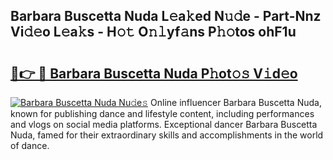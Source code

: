 ## Barbara Buscetta Nuda L𝚎a𝚔ed N𝚞𝚍e - Part-Nnz Vi𝚍𝚎o L𝚎a𝚔s - H𝚘𝚝 O𝚗𝚕yf𝚊ns P𝚑𝚘tos ohF1u

# <h2><a href="http://kf05vl.oniu.top/?m=Barbara+Buscetta+Nuda">🔗👉 🔴 Barbara Buscetta Nuda P𝚑ot𝚘𝚜 V𝚒d𝚎o</a></h2>

[![Barbara Buscetta Nuda Nu𝚍e𝚜](https://i.imgur.com/0qMVB7G.gif)](http://kf05vl.oniu.top/?m=Barbara+Buscetta+Nuda)
Online influencer Barbara Buscetta Nuda, known for publishing dance and lifestyle content, including performances and vlogs on social media platforms. Exceptional dancer Barbara Buscetta Nuda, famed for their extraordinary skills and accomplishments in the world of dance.  
